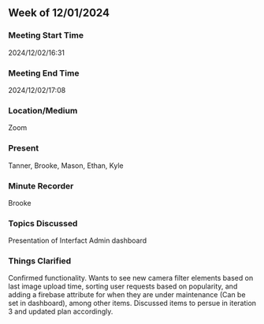 ## Week of 12/01/2024
### Meeting Start Time

2024/12/02/16:31

### Meeting End Time

2024/12/02/17:08

### Location/Medium

Zoom

### Present

Tanner, Brooke, Mason, Ethan, Kyle

### Minute Recorder

Brooke

### Topics Discussed

Presentation of Interfact Admin dashboard 

### Things Clarified

Confirmed functionality. Wants to see new camera filter elements based on last image upload time,
sorting user requests based on popularity, and adding a firebase attribute for when they
are under maintenance (Can be set in dashboard), among other items. Discussed items to persue in 
iteration 3 and updated plan accordingly. 
